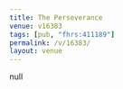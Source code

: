 ```yaml
---
title: The Perseverance
venue: v16383
tags: [pub, "fhrs:411189"]
permalink: /v/16383/
layout: venue
---
```

null